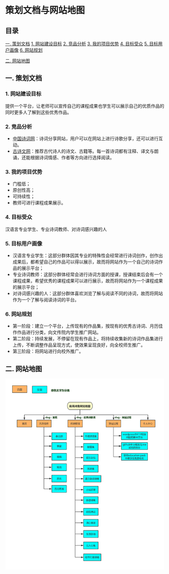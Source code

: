 # 策划文档与网站地图

## 目录
[一. 策划文档](#1)
[1. 网站建设目标](#11)
[2. 竞品分析](#12)
[3. 我的项目优势](#13)
[4. 目标受众](#14)
[5. 目标用户画像](#15)
[6. 网站规划](#16)

[二. 网站地图](#2)

## <a id="1">一. 策划文档</a>
### <a id="11">1. 网站建设目标</a>
提供一个平台，让老师可以宣传自己的课程成果也学生可以展示自己的优质作品的同时更多人了解到这些优秀作品。

### <a id="12">2. 竞品分析</a>
- [中国诗词网](http://bbs.yzs.com/)：诗词分享网站，用户可以在网站上进行诗歌分享，还可以进行互动。
- [古诗文网](https://www.gushiwen.org/)：推荐古代诗人的诗文、古籍等。每一首诗词都有注释、译文与朗诵，还能根据诗词情感、作者等方向进行选择阅读。

### <a id="13">3. 我的项目优势</a>
- 门槛低；
- 原创性高；
- 可持续性；
- 教师可进行课程成果展示。

### <a id="14">4. 目标受众</a>
汉语言专业学生、专业诗词教师、对诗词感兴趣的人

### <a id="15">5. 目标用户画像</a>
- 汉语言专业学生：这部分群体因其专业的特殊性会经常进行诗词创作，创作出成果后，都希望自己的作品可以得以展示，故而将网站作为一个自己的诗词作品的展示平台；
- 专业诗词教师：这部分群体经常会进行诗词方面的授课，授课结束后会有一个课程成果，希望优秀的课程成果可以进行展示，故而将网站作为一个课程成果的展示平台；
- 对诗词感兴趣的人：这部分群体喜欢浏览了解与阅读不同的诗词，故而将网站作为一个了解与阅读诗词的平台。

### <a id="16">6. 网站规划</a>
- 第一阶段：建立一个平台，上传现有的作品集，按现有的优秀古诗词、月历佳作作品进行分类，向文传院内学生推广网站。
- 第二阶段：持续发展，不停留在现有作品上，将持续收集新的诗词作品集进行上传，不断调整作品呈现方式，使效果呈现良好，向全校师生推广。
- 第三阶段：将网站进行向校外推广。

## 二. <a id="2">网站地图</a>
![网站地图](https://github.com/YouYou-Chen/chenrouyin.me/blob/master/images/sitemap.png)





